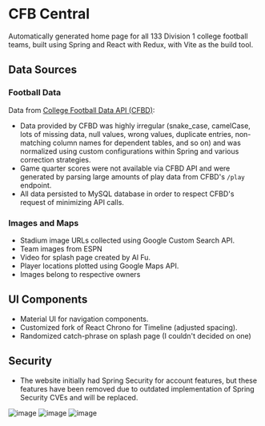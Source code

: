 # CFB Central

Automatically generated home page for all 133 Division 1 college football teams, built using Spring and React with Redux, with Vite as the build tool.

## Data Sources

### Football Data
Data from [College Football Data API (CFBD)](https://api.collegefootballdata.com/api/docs/?url=/api-docs.json):

- Data provided by CFBD was highly irregular (snake_case, camelCase, lots of missing data, null values, wrong values, duplicate entries, non-matching column names for dependent tables, and so on) and was normalized using custom configurations within Spring and various correction strategies.
- Game quarter scores were not available via CFBD API and were generated by parsing large amounts of play data from CFBD's `/play` endpoint.
- All data persisted to MySQL database in order to respect CFBD's request of minimizing API calls.

### Images and Maps
- Stadium image URLs collected using Google Custom Search API.
- Team images from ESPN
- Video for splash page created by Al Fu. 
- Player locations plotted using Google Maps API.
- Images belong to respective owners

## UI Components
- Material UI for navigation components.
- Customized fork of React Chrono for Timeline (adjusted spacing).
- Randomized catch-phrase on splash page (I couldn't decided on one)

## Security
- The website initially had Spring Security for account features, but these features have been removed due to outdated implementation of Spring Security CVEs and will be replaced.

![image](https://github.com/user-attachments/assets/86435ae8-d1fd-415a-a0cd-bd453cde596e)
![image](https://github.com/user-attachments/assets/e7d4b404-2ce6-4288-a99b-0ed5723bf7e8)
![image](https://github.com/user-attachments/assets/e215d6ab-fe66-44fe-890c-5756530640dc)

